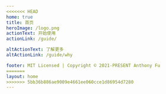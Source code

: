```yaml
---
<<<<<<< HEAD
home: true
title: 首页
heroImage: /logo.png
actionText: 开始使用
actionLink: /guide/

altActionText: 了解更多
altActionLink: /guide/why

footer: MIT Licensed | Copyright © 2021-PRESENT Anthony Fu
=======
layout: home
>>>>>>> 5bb36b886ae9009e4661ee060cce1d86954d7280
---
```


<LandingPage />
